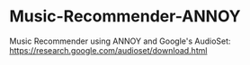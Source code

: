 # Music-Recommender-ANNOY
Music Recommender using ANNOY and Google's AudioSet: https://research.google.com/audioset/download.html
